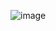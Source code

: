 ![image](https://github.com/chentex20/Galeria-de-imagenes/assets/105829763/e7bbef97-f490-4941-9f2a-163650de46d8)
